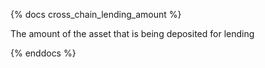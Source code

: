 {% docs cross_chain_lending_amount %}

The amount of the asset that is being deposited for lending

{% enddocs %}